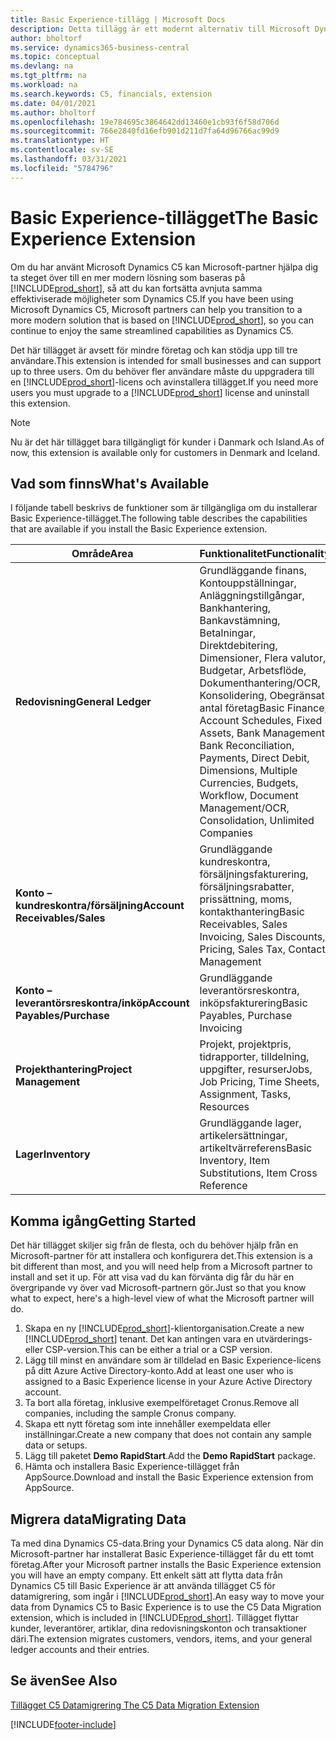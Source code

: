 ```yaml
---
title: Basic Experience-tillägg | Microsoft Docs
description: Detta tillägg är ett modernt alternativ till Microsoft Dynamics C5.
author: bholtorf
ms.service: dynamics365-business-central
ms.topic: conceptual
ms.devlang: na
ms.tgt_pltfrm: na
ms.workload: na
ms.search.keywords: C5, financials, extension
ms.date: 04/01/2021
ms.author: bholtorf
ms.openlocfilehash: 19e784695c3864642dd13460e1cb93f6f58d706d
ms.sourcegitcommit: 766e2840fd16efb901d211d7fa64d96766ac99d9
ms.translationtype: HT
ms.contentlocale: sv-SE
ms.lasthandoff: 03/31/2021
ms.locfileid: "5784796"
---
```

# <a name="the-basic-experience-extension"></a><span data-ttu-id="136b2-103">Basic Experience-tillägget</span><span class="sxs-lookup"><span data-stu-id="136b2-103">The Basic Experience Extension</span></span>
<span data-ttu-id="136b2-104">Om du har använt Microsoft Dynamics C5 kan Microsoft-partner hjälpa dig ta steget över till en mer modern lösning som baseras på [!INCLUDE[prod_short](includes/prod_short.md)], så att du kan fortsätta avnjuta samma effektiviserade möjligheter som Dynamics C5.</span><span class="sxs-lookup"><span data-stu-id="136b2-104">If you have been using Microsoft Dynamics C5, Microsoft partners can help you transition to a more modern solution that is based on [!INCLUDE[prod_short](includes/prod_short.md)], so you can continue to enjoy the same streamlined capabilities as Dynamics C5.</span></span>

<span data-ttu-id="136b2-105">Det här tillägget är avsett för mindre företag och kan stödja upp till tre användare.</span><span class="sxs-lookup"><span data-stu-id="136b2-105">This extension is intended for small businesses and can support up to three users.</span></span> <span data-ttu-id="136b2-106">Om du behöver fler användare måste du uppgradera till en [!INCLUDE[prod_short](includes/prod_short.md)]-licens och avinstallera tillägget.</span><span class="sxs-lookup"><span data-stu-id="136b2-106">If you need more users you must upgrade to a [!INCLUDE[prod_short](includes/prod_short.md)] license and uninstall this extension.</span></span>

> [!NOTE]
> <span data-ttu-id="136b2-107">Nu är det här tillägget bara tillgängligt för kunder i Danmark och Island.</span><span class="sxs-lookup"><span data-stu-id="136b2-107">As of now, this extension is available only for customers in Denmark and Iceland.</span></span> 

## <a name="whats-available"></a><span data-ttu-id="136b2-108">Vad som finns</span><span class="sxs-lookup"><span data-stu-id="136b2-108">What's Available</span></span>
<span data-ttu-id="136b2-109">I följande tabell beskrivs de funktioner som är tillgängliga om du installerar Basic Experience-tillägget.</span><span class="sxs-lookup"><span data-stu-id="136b2-109">The following table describes the capabilities that are available if you install the Basic Experience extension.</span></span>

|<span data-ttu-id="136b2-110">Område</span><span class="sxs-lookup"><span data-stu-id="136b2-110">Area</span></span>  |<span data-ttu-id="136b2-111">Funktionalitet</span><span class="sxs-lookup"><span data-stu-id="136b2-111">Functionality</span></span>  |
|---------|---------|
|<span data-ttu-id="136b2-112">**Redovisning**</span><span class="sxs-lookup"><span data-stu-id="136b2-112">**General Ledger**</span></span> |<span data-ttu-id="136b2-113">Grundläggande finans, Kontouppställningar, Anläggningstillgångar, Bankhantering, Bankavstämning, Betalningar, Direktdebitering, Dimensioner, Flera valutor, Budgetar, Arbetsflöde, Dokumenthantering/OCR, Konsolidering, Obegränsat antal företag</span><span class="sxs-lookup"><span data-stu-id="136b2-113">Basic Finance, Account Schedules, Fixed Assets, Bank Management, Bank Reconciliation, Payments, Direct Debit, Dimensions, Multiple Currencies, Budgets, Workflow, Document Management/OCR, Consolidation, Unlimited Companies</span></span>|
|<span data-ttu-id="136b2-114">**Konto – kundreskontra/försäljning**</span><span class="sxs-lookup"><span data-stu-id="136b2-114">**Account Receivables/Sales**</span></span> |<span data-ttu-id="136b2-115">Grundläggande kundreskontra, försäljningsfakturering, försäljningsrabatter, prissättning, moms, kontakthantering</span><span class="sxs-lookup"><span data-stu-id="136b2-115">Basic Receivables, Sales Invoicing, Sales Discounts, Pricing, Sales Tax, Contact Management</span></span> |
|<span data-ttu-id="136b2-116">**Konto – leverantörsreskontra/inköp**</span><span class="sxs-lookup"><span data-stu-id="136b2-116">**Account Payables/Purchase**</span></span> |<span data-ttu-id="136b2-117">Grundläggande leverantörsreskontra, inköpsfakturering</span><span class="sxs-lookup"><span data-stu-id="136b2-117">Basic Payables, Purchase Invoicing</span></span> |
|<span data-ttu-id="136b2-118">**Projekthantering**</span><span class="sxs-lookup"><span data-stu-id="136b2-118">**Project Management**</span></span> |<span data-ttu-id="136b2-119">Projekt, projektpris, tidrapporter, tilldelning, uppgifter, resurser</span><span class="sxs-lookup"><span data-stu-id="136b2-119">Jobs, Job Pricing, Time Sheets, Assignment, Tasks, Resources</span></span> |
|<span data-ttu-id="136b2-120">**Lager**</span><span class="sxs-lookup"><span data-stu-id="136b2-120">**Inventory**</span></span> |<span data-ttu-id="136b2-121">Grundläggande lager, artikelersättningar, artikeltvärreferens</span><span class="sxs-lookup"><span data-stu-id="136b2-121">Basic Inventory, Item Substitutions, Item Cross Reference</span></span> |

## <a name="getting-started"></a><span data-ttu-id="136b2-122">Komma igång</span><span class="sxs-lookup"><span data-stu-id="136b2-122">Getting Started</span></span>
<span data-ttu-id="136b2-123">Det här tillägget skiljer sig från de flesta, och du behöver hjälp från en Microsoft-partner för att installera och konfigurera det.</span><span class="sxs-lookup"><span data-stu-id="136b2-123">This extension is a bit different than most, and you will need help from a Microsoft partner to install and set it up.</span></span> <span data-ttu-id="136b2-124">För att visa vad du kan förvänta dig får du här en övergripande vy över vad Microsoft-partnern gör.</span><span class="sxs-lookup"><span data-stu-id="136b2-124">Just so that you know what to expect, here's a high-level view of what the Microsoft partner will do.</span></span>

1. <span data-ttu-id="136b2-125">Skapa en ny [!INCLUDE[prod_short](includes/prod_short.md)]-klientorganisation.</span><span class="sxs-lookup"><span data-stu-id="136b2-125">Create a new [!INCLUDE[prod_short](includes/prod_short.md)] tenant.</span></span> <span data-ttu-id="136b2-126">Det kan antingen vara en utvärderings- eller CSP-version.</span><span class="sxs-lookup"><span data-stu-id="136b2-126">This can be either a trial or a CSP version.</span></span>
2. <span data-ttu-id="136b2-127">Lägg till minst en användare som är tilldelad en Basic Experience-licens på ditt Azure Active Directory-konto.</span><span class="sxs-lookup"><span data-stu-id="136b2-127">Add at least one user who is assigned to a Basic Experience license in your Azure Active Directory account.</span></span>
3. <span data-ttu-id="136b2-128">Ta bort alla företag, inklusive exempelföretaget Cronus.</span><span class="sxs-lookup"><span data-stu-id="136b2-128">Remove all companies, including the sample Cronus company.</span></span>
4. <span data-ttu-id="136b2-129">Skapa ett nytt företag som inte innehåller exempeldata eller inställningar.</span><span class="sxs-lookup"><span data-stu-id="136b2-129">Create a new company that does not contain any sample data or setups.</span></span>
5. <span data-ttu-id="136b2-130">Lägg till paketet **Demo RapidStart**.</span><span class="sxs-lookup"><span data-stu-id="136b2-130">Add the **Demo RapidStart** package.</span></span> <!--what does the pockage contain?-->
6. <span data-ttu-id="136b2-131">Hämta och installera Basic Experience-tillägget från AppSource.</span><span class="sxs-lookup"><span data-stu-id="136b2-131">Download and install the Basic Experience extension from AppSource.</span></span>

## <a name="migrating-data"></a><span data-ttu-id="136b2-132">Migrera data</span><span class="sxs-lookup"><span data-stu-id="136b2-132">Migrating Data</span></span>
<span data-ttu-id="136b2-133">Ta med dina Dynamics C5-data.</span><span class="sxs-lookup"><span data-stu-id="136b2-133">Bring your Dynamics C5 data along.</span></span> <span data-ttu-id="136b2-134">När din Microsoft-partner har installerat Basic Experience-tillägget får du ett tomt företag.</span><span class="sxs-lookup"><span data-stu-id="136b2-134">After your Microsoft partner installs the Basic Experience extension you will have an empty company.</span></span> <span data-ttu-id="136b2-135">Ett enkelt sätt att flytta data från Dynamics C5 till Basic Experience är att använda tillägget C5 för datamigrering, som ingår i [!INCLUDE[prod_short](includes/prod_short.md)].</span><span class="sxs-lookup"><span data-stu-id="136b2-135">An easy way to move your data from Dynamics C5 to Basic Experience is to use the C5 Data Migration extension, which is included in [!INCLUDE[prod_short](includes/prod_short.md)].</span></span> <span data-ttu-id="136b2-136">Tillägget flyttar kunder, leverantörer, artiklar, dina redovisningskonton och transaktioner däri.</span><span class="sxs-lookup"><span data-stu-id="136b2-136">The extension migrates customers, vendors, items, and your general ledger accounts and their entries.</span></span>

## <a name="see-also"></a><span data-ttu-id="136b2-137">Se även</span><span class="sxs-lookup"><span data-stu-id="136b2-137">See Also</span></span>
[<span data-ttu-id="136b2-138">Tillägget C5 Datamigrering </span><span class="sxs-lookup"><span data-stu-id="136b2-138">The C5 Data Migration Extension</span></span>](ui-extensions-c5-data-migration.md)

[!INCLUDE[footer-include](includes/footer-banner.md)]